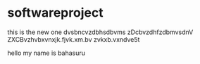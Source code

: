 # softwareproject
this is the new one
dvsbncvzdbhsdbvms
zDcbvzdhfzdbmvsdnV
ZXCBvzhvbxvnxjk.fjvk.xm.bv
zvkxb.vxndve5t

hello my name is bahasuru

